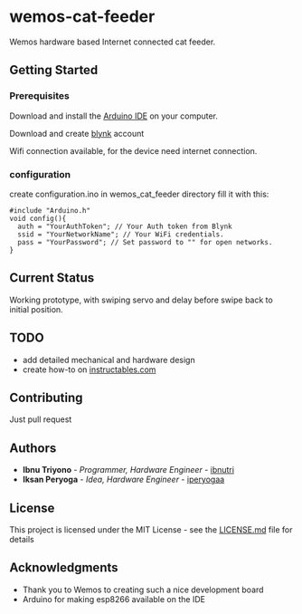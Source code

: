 # wemos-cat-feeder
Wemos hardware based Internet connected cat feeder.

## Getting Started
### Prerequisites

Download and install the [Arduino IDE](https://www.arduino.cc/en/Main/Software) on your computer.

Download and create [blynk](http://www.blynk.cc/) account

Wifi connection available, for the device need internet connection.

### configuration

create configuration.ino in wemos_cat_feeder directory
fill it with this:

```processing
#include "Arduino.h"
void config(){  
  auth = "YourAuthToken"; // Your Auth token from Blynk
  ssid = "YourNetworkName"; // Your WiFi credentials.
  pass = "YourPassword"; // Set password to "" for open networks.
}

```

## Current Status

Working prototype, with swiping servo and delay before swipe back to initial position.

## TODO

- add detailed mechanical and hardware design
- create how-to on [instructables.com](http://www.instructables.com)

## Contributing

Just pull request

## Authors

 - **Ibnu Triyono** - *Programmer, Hardware Engineer* - [ibnutri](https://github.com/ibnutri)
 - **Iksan Peryoga** - *Idea, Hardware Engineer* - [iperyogaa](https://www.facebook.com/iperyogaa)

## License

This project is licensed under the MIT License - see the [LICENSE.md](LICENSE.md) file for details

## Acknowledgments

* Thank you to Wemos to creating such a nice development board
* Arduino for making esp8266 available on the IDE


